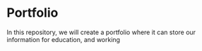 # Portfolio
In this repository, we will create a portfolio where it can store our information for education, and working
